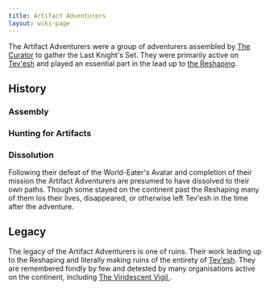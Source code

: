 ```yaml
---
title: Artifact Adventurers
layout: wiki-page
---
```


The Artifact Adventurers were a group of adventurers assembled by [The Curator](/wiki/characters/The-Curator) to gather the Last Knight's Set. They were primarily active on [Tev'esh](/wiki/continents/Tev'esh) and played an essential part in the lead up to [the Reshaping](/wiki/event/The-Reshaping).

## History

### Assembly

### Hunting for Artifacts

### Dissolution

Following their defeat of the World-Eater's Avatar and completion of their mission the Artifact Adventurers are presumed to have dissolved to their own paths. Though some stayed on the continent past the Reshaping many of them los their lives, disappeared, or otherwise left Tev'esh in the time after the adventure.

## Legacy

The legacy of the Artifact Adventurers is one of ruins. Their work leading up to the Reshaping and literally making ruins of the entirety of [Tev'esh](/wiki/continents/Tev'esh.md). They are remembered fondly by few and detested by many organisations active on the continent, including [The Viridescent Vigil
](The-Viridescent-Vigil).